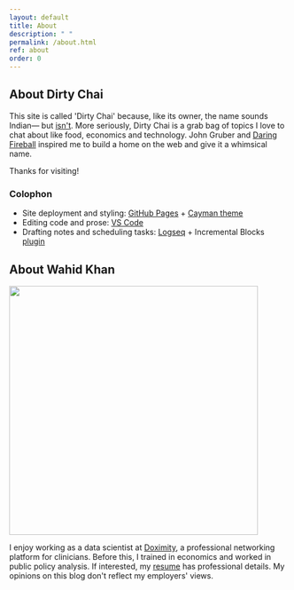 ```yaml
---
layout: default
title: About
description: " "
permalink: /about.html
ref: about
order: 0
---
```


## About Dirty Chai

This site is called 'Dirty Chai' because, like its owner, the name sounds Indian&mdash; but [isn't](https://en.wikipedia.org/wiki/Masala_chai#dirty_chai). More seriously, Dirty Chai is a grab bag of topics I love to chat about like food, economics and technology. John Gruber and [Daring Fireball](https://daringfireball.net/) inspired me to build a home on the web and give it a whimsical name.

Thanks for visiting!

### Colophon

* Site deployment and styling: [GitHub Pages](https://pages.github.com/) + [Cayman theme](https://github.com/pages-themes/cayman)
* Editing code and prose: [VS Code](https://code.visualstudio.com/)
* Drafting notes and scheduling tasks: [Logseq](https://logseq.com) + Incremental Blocks [plugin](https://github.com/mochar/logseq-incremental-blocks)

## About Wahid Khan

<img src="https://dirtychai.net/images/2024-wahid-at-san-diego.jpg" width=449>

I enjoy working as a data scientist at [Doximity](https://doximity.com), a professional networking platform for clinicians. Before this, I trained in economics and worked in public policy analysis. If interested, my [resume](https://dirtychai.net/images/resume-wahid-khan-data-scientist.pdf) has professional details. My opinions on this blog don't reflect my employers' views.

